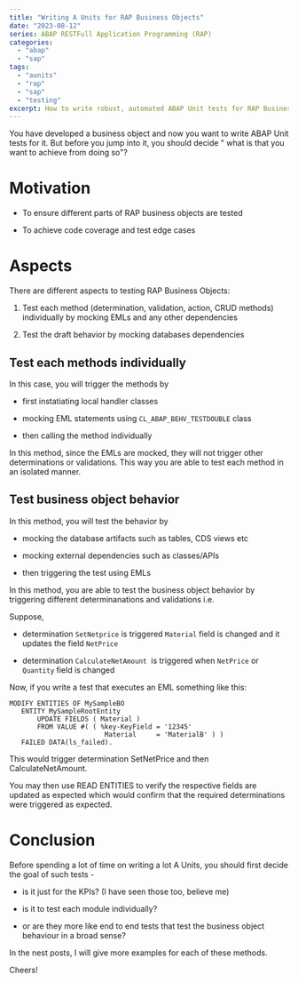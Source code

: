 ```yaml
---
title: "Writing A Units for RAP Business Objects"
date: "2023-08-12"
series: ABAP RESTFull Application Programming (RAP)
categories:
  - "abap"
  - "sap"
tags:
  - "aunits"
  - "rap"
  - "sap"
  - "testing"
excerpt: How to write robust, automated ABAP Unit tests for RAP Business Objects in 2024?  Explore testability of RAP model and what framework has to offer in this regard.
---
```


You have developed a business object and now you want to write ABAP Unit tests for it. But before you jump into it, you should decide " what is that you want to achieve from doing so"?

# Motivation

- To ensure different parts of RAP business objects are tested

- To achieve code coverage and test edge cases

# Aspects

There are different aspects to testing RAP Business Objects:

1. Test each method (determination, validation, action, CRUD methods) individually by mocking EMLs and any other dependencies

2. Test the draft behavior by mocking databases dependencies

## Test each methods individually

In this case, you will trigger the methods by

- first instatiating local handler classes

- mocking EML statements using `CL_ABAP_BEHV_TESTDOUBLE` class

- then calling the method individually

In this method, since the EMLs are mocked, they will not trigger other determinations or validations. This way you are able to test each method in an isolated manner.

## Test business object behavior

In this method, you will test the behavior by

- mocking the database artifacts such as tables, CDS views etc

- mocking external dependencies such as classes/APIs

- then triggering the test using EMLs

In this method, you are able to test the business object behavior by triggering different determinanations and validations i.e.

Suppose,

- determination `SetNetprice` is triggered `Material` field is changed and it updates the field `NetPrice`

- determination `CalculateNetAmount`  is triggered when `NetPrice` or `Quantity` field is changed

Now, if you write a test that executes an EML something like this:

```abap
MODIFY ENTITIES OF MySampleBO
   ENTITY MySampleRootEntity
       UPDATE FIELDS ( Material )
       FROM VALUE #( ( %key-KeyField = '12345'
                        Material     = 'MaterialB' ) )
   FAILED DATA(ls_failed).
```

This would trigger determination SetNetPrice and then CalculateNetAmount.

You may then use READ ENTITIES to verify the respective fields are updated as expected which would confirm that the required determinations were triggered as expected.

# Conclusion

Before spending a lot of time on writing a lot A Units, you should first decide the goal of such tests -

- is it just for the KPIs? (I have seen those too, believe me)

- is it to test each module individually?

- or are they more like end to end tests that test the business object behaviour in a broad sense?

In the nest posts, I will give more examples for each of these methods.

Cheers!
